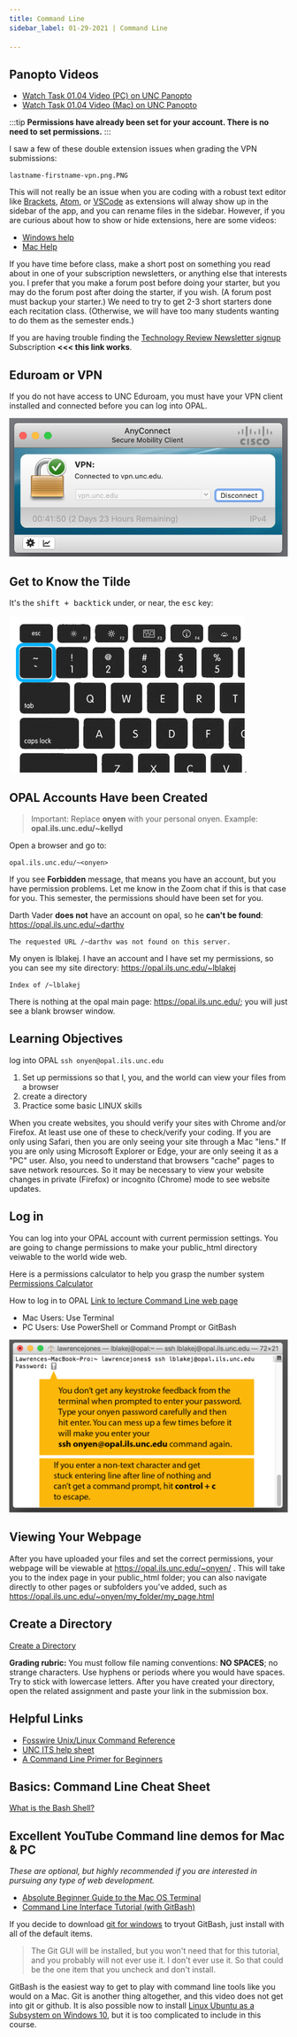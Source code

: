 ```yaml
---
title: Command Line
sidebar_label: 01-29-2021 | Command Line

---
```


## Panopto Videos
* [Watch Task 01.04 Video (PC) on UNC Panopto](https://uncch.hosted.panopto.com/Panopto/Pages/Viewer.aspx?id=62ced691-1057-4b97-b6a3-acc2000e9d43)
* [Watch Task 01.04 Video (Mac) on UNC Panopto](https://uncch.hosted.panopto.com/Panopto/Pages/Viewer.aspx?id=1aef65d8-0474-4751-adf7-acc00141804f)


:::tip
**Permissions have already been set for your account. There is no need to set permissions.**
:::

I saw a few of these double extension issues when grading the VPN submissions:

```
lastname-firstname-vpn.png.PNG
```

This will not really be an issue when you are coding with a robust text editor like [Brackets](http://brackets.io/), [Atom](https://atom.io/), or [VSCode](https://code.visualstudio.com/) as extensions will alway show up in the sidebar of the app, and you can rename files in the sidebar. However, if you are curious about how to show or hide extensions, here are some videos:

* [Windows help](https://www.youtube.com/watch?v=PoTah9YBG2Y)
* [Mac Help](https://www.youtube.com/watch?v=ylbme95jnEo)

If you have time before class, make a short post on something you read about in one of your subscription newsletters, or anything else that interests you. I prefer that you make a forum post before doing your starter, but you may do the forum post after doing the starter, if you wish. (A forum post must backup your starter.) We need to try to get 2-3 short starters done each recitation class. (Otherwise, we will have too many students wanting to do them as the semester ends.)

If you are having trouble finding the [Technology Review Newsletter signup](https://forms.technologyreview.com/the-download/) Subscription **<<< this link works**.


## Eduroam or VPN

If you do not have access to UNC Eduroam, you must have your VPN client installed and connected before you can log into OPAL.

![vpn image](/img/active-vpn-example.png)

## Get to Know the Tilde

It's the <kbd>shift + backtick</kbd> under, or near, the <kbd>esc</kbd> key:

![tilde](/img/tilde.png).


## OPAL Accounts Have been Created

>Important: Replace **onyen** with your personal onyen. Example: **opal.ils.unc.edu/~kellyd**

Open a browser and go to:

```
opal.ils.unc.edu/~<onyen>
```  

If you see **Forbidden** message, that means you have an account, but you have permission problems. Let me know in the Zoom chat if
this is that case for you. This semester, the permissions should have been set for you.

Darth Vader **does not** have an account on opal, so he **can't be found**: <https://opal.ils.unc.edu/~darthv>

```
The requested URL /~darthv was not found on this server.
```

My onyen is lblakej. I have an account and I have set my permissions, so you can see my site directory: <https://opal.ils.unc.edu/~lblakej>

```
Index of /~lblakej
```

There is nothing at the opal main page: <https://opal.ils.unc.edu/>; you will just see a blank browser window.

## Learning Objectives

log into OPAL ```ssh onyen@opal.ils.unc.edu```
1. Set up permissions so that I, you, and the world can view your files from a browser
3. create a directory
4. Practice some basic LINUX skills


When you create websites, you should verify your sites with Chrome and/or Firefox. At least use one of these to check/verify your coding. If you are only using Safari, then you are only seeing your site through a Mac "lens." If you are only using Microsoft Explorer or Edge, your are only seeing it as a "PC" user. Also, you need to understand that browsers "cache" pages to save network resources. So it may be necessary to view your website changes in private (Firefox) or incognito (Chrome) mode to see website updates.

## Log in

You can log into your OPAL account with current permission settings. You are going to change permissions to make your public_html directory veiwable to the world wide web.

Here is a permissions calculator to help you grasp the number system [Permissions Calculator](http://permissions-calculator.org/)

How to log in to OPAL
[Link to lecture Command Line web page](https://ils.unc.edu/courses/2020_spring/inls161_001/02a.03.command-line.html)

* Mac Users: Use Terminal
* PC Users: Use PowerShell or Command Prompt or GitBash

![password prompt image](/img/terminal-password-prompt.png)


## Viewing Your Webpage

After you have uploaded your files and set the correct permissions, your webpage will be viewable at https://opal.ils.unc.edu/~onyen/ . This will take you to the index page in your public_html folder; you can also navigate directly to other pages or subfolders you've added, such as https://opal.ils.unc.edu/~onyen/my_folder/my_page.html

## Create a Directory

[Create a Directory](https://ils.unc.edu/courses/2020_spring/inls161_001/02b.02.new-directory.html)

**Grading rubric:** You must follow file naming conventions: **NO SPACES**; no strange characters. Use hyphens or periods where you would have spaces. Try to stick with lowercase letters. After you have created your directory, open the related assignment and paste your link in the submission box.


## Helpful Links

* [Fosswire Unix/Linux Command Reference](https://files.fosswire.com/2007/08/fwunixref.pdf)
* [UNC ITS help sheet](https://github.com/ljonesdesign/161-recitations/blob/master/docs/files/unc-unix-help.pdf)
* [A Command Line Primer for Beginners](https://lifehacker.com/a-command-line-primer-for-beginners-5633909)


## Basics: Command Line Cheat Sheet
[What is the Bash Shell?](https://en.wikipedia.org/wiki/Bash_(Unix_shell))

## Excellent YouTube Command line demos for Mac & PC

*These are optional, but highly recommended if you are interested in pursuing any type of web development.*

* [Absolute Beginner Guide to the Mac OS Terminal](https://www.youtube.com/watch?v=aKRYQsKR46I)
* [Command Line Interface Tutorial (with GitBash)](https://www.youtube.com/watch?v=sw9kdFka8rA)

If you decide to download [git for windows](https://gitforwindows.org) to tryout GitBash, just install with all of the default items.  

> The Git GUI will be installed, but you won't need that for this tutorial, and you probably will not ever use it. I don't ever use it. So that could be the one item that you uncheck and don't install.

GitBash is the easiest way to get to play with command line tools like you would on a Mac. Git is another thing altogether, and this video does not get into git or github. It is also possible now to install [Linux Ubuntu as a Subsystem on Windows 10](https://docs.microsoft.com/en-us/windows/wsl/install-win10), but it is too complicated to include in this course.
